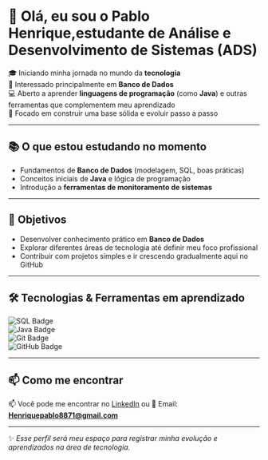 
<!-- Banner ou título -->
# 👋 Olá, eu sou o Pablo Henrique,estudante de Análise e Desenvolvimento de Sistemas (ADS)

🎓 Iniciando minha jornada no mundo da **tecnologia**  
💾 Interessado principalmente em **Banco de Dados**  
💻 Aberto a aprender **linguagens de programação** (como **Java**) e outras ferramentas que complementem meu aprendizado  
🚀 Focado em construir uma base sólida e evoluir passo a passo  

---

## 📚 O que estou estudando no momento
- Fundamentos de **Banco de Dados** (modelagem, SQL, boas práticas)  
- Conceitos iniciais de **Java** e lógica de programação  
- Introdução a **ferramentas de monitoramento de sistemas**  

---

## 🎯 Objetivos
- Desenvolver conhecimento prático em **Banco de Dados**  
- Explorar diferentes áreas de tecnologia até definir meu foco profissional  
- Contribuir com projetos simples e ir crescendo gradualmente aqui no GitHub  

---

## 🛠️ Tecnologias & Ferramentas em aprendizado
![SQL Badge](https://img.shields.io/badge/SQL-4479A1?style=for-the-badge&logo=database&logoColor=white)  
![Java Badge](https://img.shields.io/badge/Java-ED8B00?style=for-the-badge&logo=openjdk&logoColor=white)  
![Git Badge](https://img.shields.io/badge/Git-F05032?style=for-the-badge&logo=git&logoColor=white)  
![GitHub Badge](https://img.shields.io/badge/GitHub-181717?style=for-the-badge&logo=github&logoColor=white)  

---

## 📫 Como me encontrar
📫 Você pode me encontrar no [LinkedIn](www.linkedin.com/in/pablo-henrique-a2b34b277) ou
📧 Email: **Henriquepablo8871@gmail.com**  

---

✨ *Esse perfil será meu espaço para registrar minha evolução e aprendizados na área de tecnologia.*

<!--
**PabloLourenco/PabloLourenco** is a ✨ _special_ ✨ repository because its `README.md` (this file) appears on your GitHub profile.

Here are some ideas to get you started:

- 🔭 I’m currently working on ...
- 🌱 I’m currently learning ...
- 👯 I’m looking to collaborate on ...
- 🤔 I’m looking for help with ...
- 💬 Ask me about ...
- 📫 How to reach me: ...
- 😄 Pronouns: ...
- ⚡ Fun fact: ...
-->
